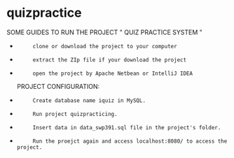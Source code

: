 # quizpractice
 SOME GUIDES TO RUN THE PROJECT " QUIZ PRACTICE SYSTEM "
-          clone or download the project to your computer
-          extract the ZIp file if your download the project
-          open the project by Apache Netbean or IntelliJ IDEA
  PROJECT CONFIGURATION:
-          Create database name iquiz in MySQL.
-          Run project quizpracticing.
-          Insert data in data_swp391.sql file in the project's folder.
-          Run the proejct again and access localhost:8080/ to access the project.
